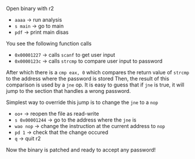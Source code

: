 Open binary with r2
- `aaaa` -> run analysis
- `s main` -> go to main
- `pdf` -> print main disas

You see the following function calls

- `0x00001227` -> calls `scanf` to get user input
- `0x0000123c` -> calls `strcmp` to compare user input to password

After which there is a `cmp eax, 0` which compares the return value of `strcmp` to the address where the password is stored
Then, the result of this comparison is used by a `jne` op. It is easy to guess that if `jne` is true, it will jump to the
section that handles a wrong password.

Simplest way to override this jump is to change the `jne` to a `nop`

- `oo+` -> reopen the file as read-write
- `s 0x00001244` -> go to the address where the `jne` is
- `wao nop` -> change the instruction at the current address to `nop`
- `pd 1` -> check that the change occured
- `q` -> quit r2

Now the binary is patched and ready to accept any password!

